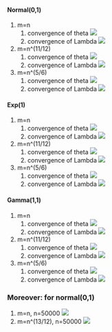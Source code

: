 #### Normal(0,1)
1. m=n
	1. convergence of theta ![](Pasted%20image%2020250801040635.png)
	2. convergence of Lambda ![](Pasted%20image%2020250730123329.png)
2. m=n^(11/12)
	1. convergence of theta ![](Pasted%20image%2020250801002619.png)
	2. convergence of Lambda ![](Pasted%20image%2020250730201353.png)
3. m=n^(5/6)
	1. convergence of theta ![](Pasted%20image%2020250801021800.png)
	2. convergence of Lambda ![](Pasted%20image%2020250730172719.png)
#### Exp(1)
1. m=n
	1. convergence of theta ![](Pasted%20image%2020250731132428.png)
	2. convergence of Lambda ![](Pasted%20image%2020250731132417.png)
2. m=n^(11/12)
	1. convergence of theta ![](Pasted%20image%2020250731233506.png)
	2. convergence of Lambda ![](Pasted%20image%2020250731233520.png)
3. m=n^(5/6)
	1. convergence of theta ![](Pasted%20image%2020250731170452.png)
	2. convergence of Lambda ![](Pasted%20image%2020250731170507.png)


#### Gamma(1,1)
1. m=n
	1. convergence of theta ![](Pasted%20image%2020250731102631.png)
	2. convergence of Lambda ![](Pasted%20image%2020250731102619.png)
2. m=n^(11/12)
	1. convergence of theta ![](Pasted%20image%2020250731030132.png)
	2. convergence of Lambda ![](Pasted%20image%2020250730222426.png)
3. m=n^(5/6)
	1. convergence of theta ![](Pasted%20image%2020250731115543.png)
	2. convergence of Lambda ![](Pasted%20image%2020250731014419.png)


### Moreover: for normal(0,1)
1. m=n, n=50000 ![](Pasted%20image%2020250814153641.png)
2. m=n^(13/12), n=50000 ![](Pasted%20image%2020250813142335.png)